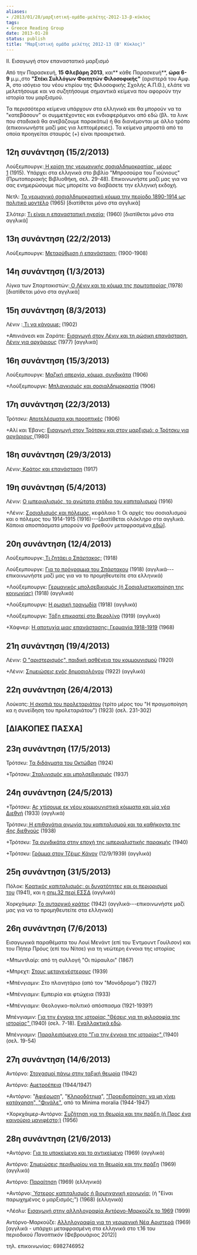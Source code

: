 ```yaml
---
aliases:
- /2013/01/28/μαρξιστική-ομάδα-μελέτης-2012-13-β-κύκλος
tags:
- Greece Reading Group
date: 2013-01-28
status: publish
title: "Μαρξιστική ομάδα μελέτης 2012-13 (Β' Κύκλος)"
---
```


ΙΙ. Εισαγωγή στον επαναστατικό μαρξισμό

Από την Παρασκευή, **15 Φλεβάρη 2013**, και** κάθε Παρασκευή**, **ώρα 6-9** μ.μ.,στο **"Στέκι Συλλόγων Φοιτητών Φιλοσοφικής"** (αριστερά του Αμφ. Ά, στο ισόγειο του νέου κτιρίου της Φιλοσοφικής Σχολής Α.Π.Θ.), ελάτε να μελετήσουμε και να συζητήσουμε σημαντικά κείμενα που αφορούν την ιστορία του μαρξισμού.

Τα περισσότερα κείμενα υπάρχουν στα ελληνικά και θα μπορούν να τα "κατεβάσουν" οι συμμετέχοντες και ενδιαφερόμενοι από εδώ (βλ. τα λινκ που σταδιακά θα ανεβάζουμε παρακάτω) ή θα διανέμονται με άλλο τρόπο (επικοινωνήστε μαζί μας για λεπτομέρειες). Τα κείμενα μπροστά από τα οποία προηγείται σταυρός (+) είναι προαιρετικά.

## 12η συνάντηση (15/2/2013)

Λούξεμπουργκ:[ Η κρίση της γερμανικής σοσιαλδημοκρατίας, μέρος 1](/file/readings/readings/luxemburg_junius.pdf) (1915). Yπάρχει στα ελληνικά στο βιβλίο "Μπροσούρα του Γιούνιους" (Πρωτοποριακής Βιβλιοθήκη, σελ. 29-48). Επικοινωνήστε μαζί μας για να σας ενημερώσουμε πώς μπορείτε να διαβάσετε την ελληνική εκδοχή.

Νετλ: [Το γερμανικό σοσιαλδημοκρατικό κόμμα την περίοδο 1890-1914 ως πολιτικό μοντέλο](/file/readings/readings/nettljp_spd.pdf) (1965) [διατίθεται μόνο στα αγγλικά]

Σλότερ: [Τι είναι η επαναστατική ηγεσία;](http://www.marxists.org/history/etol/writers/slaughter/1960/10/leadership.html) (1960) [διατίθεται μόνο στα αγγλικά]

## 13η συνάντηση (22/2/2013)

Λούξεμπουργκ: [Μεταρύθμιση ή επανάσταση;](http://www.scribd.com/doc/54504878/%CE%A1%CF%8C%CE%B6%CE%B1-%CE%9B%CE%BF%CF%8D%CE%BE%CE%B5%CE%BC%CF%80%CE%BF%CF%85%CF%81%CE%B3%CE%BA-%CE%9C%CE%B5%CF%84%CE%B1%CF%81%CF%81%CF%8D%CE%B8%CE%BC%CE%B9%CF%83%CE%B7-%CE%AE-%CE%95%CF%80%CE%B1%CE%BD%CE%AC%CF%83%CF%84%CE%B1%CF%83%CE%B7) (1900-1908)

## 14η συνάντηση (1/3/2013)

Λίγκα των Σπαρτακιστών:[ Ο Λένιν και το κόμμα της πρωτοπορίας ](http://www.bolshevik.org/Pamphlets/LeninVanguard/LVP%200.htm)(1978) [διατίθεται μόνο στα αγγλικά]

## 15η συνάντηση (8/3/2013)

Λένιν :[ Τι να κάνουμε;](http://www.scribd.com/doc/50584511/%CE%9B%CE%95%CE%9D%CE%99%CE%9D-%CE%A4%CE%99-%CE%9D%CE%91-%CE%9A%CE%91%CE%9D%CE%9F%CE%A5%CE%9C%CE%95) (1902)

+Απινιάνεσι και Ζαράτε: [Εισαγωγή στον Λένιν και τη ρώσικη επανάσταση, Λένιν για αρχάριους](http://www.mediafire.com/?m9h72nf0swd1bac) (1977) [αγγλικά]

## 16η συνάντηση (15/3/2013)

Λούξεμπουργκ: [Μαζική απεργία, κόμμα, συνδικάτα](http://www.scribd.com/doc/31530268/%CE%9B%CE%BF%CF%8D%CE%BE%CE%B5%CE%BC%CF%80%CE%BF%CF%85%CF%81%CE%B3%CE%BA-%CE%9C%CE%B1%CE%B6%CE%B9%CE%BA%CE%AE-%CE%91%CF%80%CE%B5%CF%81%CE%B3%CE%AF%CE%B1-%CE%9A%CF%8C%CE%BC%CE%BC%CE%B1-%CE%A3%CF%85%CE%BD%CE%B4%CE%B9%CE%BA%CE%AC%CF%84%CE%B1-%CE%A0%CE%BF%CE%BB%CE%B9%CF%84%CE%B9%CE%BA%CF%8C-%CE%9A%CE%B1%CF%86%CE%B5%CE%BD%CE%B5%CE%AF%CE%BF#download) (1906)

+Λούξεμπουργκ: [Μπλανκισμός και σοσιαλδημοκρατία](http://thessaloniki.platypus1917.org/file/readings/%CE%9C%CF%80%CE%BB%CE%B1%CE%BD%CE%BA%CE%B9%CF%83%CE%BC%CF%8C%CF%82-%CE%BA%CE%B1%CE%B9-%CE%A3%CE%BF%CF%83%CE%B9%CE%B1%CE%BB%CE%B4%CE%B7%CE%BC%CE%BF%CE%BA%CF%81%CE%B1%CF%84%CE%AF%CE%B1.pdf) (1906)

## 17η συνάντηση (22/3/2013)

Τρότσκυ: [Αποτελέσματα και προοπτικές](http://avantgarde2009.wordpress.com/2010/01/09/%CE%B1%CF%80%CE%BF%CF%84%CE%B5%CE%BB%CE%B5%CF%83%CE%BC%CE%B1%CF%84%CE%B1-%CE%BA%CE%B1%CE%B9-%CF%80%CF%81%CE%BF%CE%BF%CF%80%CF%84%CE%B9%CE%BA%CE%B5%CF%83-%CF%84%CE%BF%CF%85-%CE%BB-%CF%84%CF%81%CF%8C/) (1906)

+Αλί και Έβανς: [Εισαγωγή στον Τρότσκυ και στον μαρξισμό: ο Τρότσκυ για αρχάριους ](http://www.scribd.com/doc/59195884/O-Trotski-Gia-Arxarious)(1980)

## 18η συνάντηση (29/3/2013)

Λένιν:[ Κράτος και επανάσταση](http://www.scribd.com/doc/23592018/LENIN-Kratos-Kai-Epanastasi) (1917)

## 19η συνάντηση (5/4/2013)

Λένιν: [Ο ιμπεριαλισμός, το ανώτατο στάδιο του καπιταλισμού](http://www.scribd.com/doc/63179676/%CE%92-%CE%99-%CE%9B%CE%95%CE%9D%CE%99%CE%9D-%CE%9F-%CE%99%CE%9C%CE%A0%CE%95%CE%A1%CE%99%CE%91%CE%9B%CE%99%CE%A3%CE%9C%CE%9F%CE%A3-%CE%91%CE%9D%CE%A9%CE%A4%CE%91%CE%A4%CE%9F-%CE%A3%CE%A4%CE%91%CE%94%CE%99%CE%9F-%CE%A4%CE%9F%CE%A5-%CE%9A%CE%91%CE%A0%CE%99%CE%A4%CE%91%CE%9B%CE%99%CE%A3%CE%9C%CE%9F%CE%A5) (1916)

+Λένιν: [Σοσιαλισμός και πόλεμος](http://www.marxists.org/archive/lenin/works/1915/s+w/ch01.htm), κεφάλαιο 1: Οι αρχές του σοσιαλισμού και ο πόλεμος του 1914-1915 (1916)---[Διατίθεται ολόκληρο στα αγγλικά. Κάποια αποσπάσματα μπορούν να βρεθούν μεταφρασμένα[ εδώ](http://www.rizospastis.gr/story.do?id=6807604&publDate=22/4/2012)].

## 20η συνάντηση **(12/4/2013)**

Λούξεμπουργκ:[ Τι ζητάει ο Σπάρτακος;](http://leninreloaded.blogspot.gr/2012/07/rosa-luxemburg.html) (1918)

Λούξεμπουργκ: [Για το πρόγραμμα του Σπάρτακου](http://www.marxists.org/archive/luxemburg/1918/12/30.htm) (1918) (αγγλικά---επικοινωνήστε μαζί μας για να το προμηθευτείτε στα ελληνικά)

+Λούξεμπουργκ: [Γερμανικός μπολσεβικισμός (ή Σοσιαλιστικοποίηση της κοινωνίας)](http://marxists.org/archive/luxemburg/1918/12/20.htm#n1) (1918) (αγγλικά)

+Λούξεμπουργκ: [Η ρωσική τραγωδία](http://www.marxists.org/archive/luxemburg/1918/09/11.htm) (1918) (αγγλικά)

+Λούξεμπουργκ: [Τάξη επικρατεί στο Βερολίνο](http://www.marxists.org/archive/luxemburg/1919/01/14.htm) (1919) (αγγλικά)

+Χάφνερ: [Η αποτυχία μιας επανάστασης: Γερμανία 1918-1919](http://www.amazon.com/Failure-Revolution-1918-1919-Sebastian-Haffner/dp/0916650235) (1968)

## 21η συνάντηση (19/4/2013)

Λένιν: [Ο "αριστερισμός", παιδική ασθένεια του κομμουνισμού](http://www.marxistbooks.gr/extremism.htm) (1920)

+Λένιν: [Σημειώσεις ενός δημοσιολόγου](http://www.marxists.org/archive/lenin/works/1922/feb/x01.htm) (1922) (αγγλικά)

## 22η συνάντηση (26/4/2013)

Λούκατς:[ Η σκοπιά του προλεταριάτου](http://www.scribd.com/doc/58558019/%CE%9B%CE%BF%CF%8D%CE%BA%CE%B1%CF%84%CF%82-%CE%93%CE%BA%CE%B5%CF%8C%CF%81%CE%B3%CE%BA%CE%B7-%CE%99%CF%83%CF%84%CE%BF%CF%81%CE%AF%CE%B1-%CE%BA%CE%B1%CE%B9-%CF%84%CE%B1%CE%BE%CE%B9%CE%BA%CE%AE-%CF%83%CF%85%CE%BD%CE%B5%CE%AF%CE%B4%CE%B7%CF%83%CE%B7-%CE%A0%CE%BF%CE%BB%CE%B9%CF%84%CE%B9%CE%BA%CF%8C-%CE%9A%CE%B1%CF%86%CE%B5%CE%BD%CE%B5%CE%AF%CE%BF) (τρίτο μέρος του "H πραγμοποίηση κα η συνείδηση του προλεταριάτου") (1923) (σελ. 231-302)

## [ΔΙΑΚΟΠΕΣ ΠΑΣΧΑ]

## 23η συνάντηση **(17/5/2013)**

Τρότσκυ: [Τα διδάγματα του Οκτώβρη](http://www.scribd.com/doc/25124036/%CE%9B-%CE%A4%CE%A1%CE%9F%CE%A4%CE%A3%CE%9A%CE%99-%CE%A4%CE%91-%CE%9C%CE%91%CE%98%CE%97%CE%9C%CE%91%CE%A4%CE%91-%CE%A4%CE%9F%CE%A5-%CE%9F%CE%9A%CE%A4%CE%A9%CE%92%CE%A1%CE%97) (1924)

+Τρότσκυ:[ Σταλινισμός και μπολσεβικισμός](http://www.marxists.org/ellinika/archive/trotsky/works/1937/08/28/stbol.htm) (1937)

## 24η συνάντηση **(24/5/2013)**

+Τρότσκυ: [Ας χτίσουμε εκ νέου κομμουνιστικά κόμματα και μία νέα Διεθνή](http://www.marxists.org/archive/trotsky/germany/1933/330715.htm) (1933) (αγγλικά)

Τρότσκυ:[ Η επιθανάτια αγωνία του καπιταλισμού και τα καθήκοντα της 4ης διεθνούς](http://www.marxistbooks.gr/metavatiko_a.htm) (1938)

+Τρότσκυ: [Τα συνδικάτα στην εποχή της ιμπεριαλιστικής παρακμής](http://www.marxists.org/archive/trotsky/1940/xx/tu.htm) (1940)

+Τρότσκυ: [Γράμμα στον Τζέιμς Κάνον](http://www.marxists.org/archive/trotsky/idom/dm/01-cannon1.htm) (12/9/1939) (αγγλικά)

## 25η συνάντηση (31/5/2013)

Πόλοκ: [Κρατικός καπιταλισμός: οι δυνατότητες και οι περιορισμοί του](/file/readings/pollock_statecapitalism.pdf) (1941), και η [σημ.32 περί ΕΣΣΔ](/file/readings/pollock_statecapitalism.pdf#page=18) (αγγλικά)

Χορκχάιμερ: [Το αυταρχικό κράτος](http://www.mediafire.com/?zwdzqvwvugridqq) (1942) (αγγλικά---επικοινωνήστε μαζί μας για να το προμηθευτείτε στα ελληνικά)

## 26η συνάντηση **(7/6/2013)**

Εισαγωγικά παραθέματα του Λουί Μενάντ (επί του Έντμουντ Γουίλσον) και του Πήτερ Πρόυς (επί του Νίτσε) για τη νεώτερη έννοια της ιστορίας

+Μπωντλαίρ: από τη συλλογή "Οι πύραυλοι" (1867)

+Μπρεχτ: [Στους μεταγενέστερους](http://aren-math.blogspot.gr/2011/03/blog-post_22.html) (1939)

+Μπένγιαμιν: Στο πλανητάριο (από τον "Μονόδρομο") (1927)

+Μπένγιαμιν: Εμπειρία και φτώχεια (1933)

+Μπένγιαμιν: Θεολογικο-πολιτικό απόσπασμα (1921-1939?)

Μπένγιαμιν: [Για την έννοια της ιστορίας "Θέσεις για τη φιλοσοφία της ιστορίας" ](http://www.scribd.com/doc/63529919/Benjamin-%CE%98%CE%AD%CF%83%CE%B5%CE%B9%CF%82-%CE%B3%CE%B9%CE%B1-%CF%84%CE%B7-%CE%A6%CE%B9%CE%BB%CE%BF%CF%83%CE%BF%CF%86%CE%AF%CE%B1-%CF%84%CE%B7%CF%82-%CE%99%CF%83%CF%84%CE%BF%CF%81%CE%AF%CE%B1%CF%82-%CE%A0%CE%BF%CE%BB%CE%B9%CF%84%CE%B9%CE%BA%CF%8C-%CE%9A%CE%B1%CF%86%CE%B5%CE%BD%CE%B5%CE%AF%CE%BF)(1940) (σελ. 7-18). [Εναλλακτικά εδώ](http://www.sarajevomag.gr/vivliothiki/benjamin.html).

Μπένγιαμιν: [Παραλειπόμενα στο "Για την έννοια της ιστορίας" ](http://www.scribd.com/doc/63529919/Benjamin-%CE%98%CE%AD%CF%83%CE%B5%CE%B9%CF%82-%CE%B3%CE%B9%CE%B1-%CF%84%CE%B7-%CE%A6%CE%B9%CE%BB%CE%BF%CF%83%CE%BF%CF%86%CE%AF%CE%B1-%CF%84%CE%B7%CF%82-%CE%99%CF%83%CF%84%CE%BF%CF%81%CE%AF%CE%B1%CF%82-%CE%A0%CE%BF%CE%BB%CE%B9%CF%84%CE%B9%CE%BA%CF%8C-%CE%9A%CE%B1%CF%86%CE%B5%CE%BD%CE%B5%CE%AF%CE%BF)(1940) (σελ. 19-54)

## 27η συνάντηση **(14/6/2013)**

Αντόρνο: [Στοχασμοί πάνω στην ταξική θεωρία](/file/readings/readings/adorno_classtheory1942.pdf) (1942)

Αντόρνο: [Αμετροέπεια](/file/readings/readings/adorno_imaginativeexcesses.pdf) (1944/1947)

+Αντόρνο: "[Αφιέρωση](/file/readings/adorno_minimamoraliabook_dedication.pdf)", "[Κληροδότημα](/file/readings/adorno_minimamoraliabook_bequest.pdf)", ["Προειδοποίηση: να μη γίνει κατάχρηση", "Φινάλε"](/file/readings/adorno_minimamoraliabook_warningnottobemisusedfinale.pdf), από τα Minima moralia (1944-1947)

+Χορκχάιμερ-Αντόρνο: [Συζήτηση για τη θεωρία και την πράξη (ή Προς ένα καινούριο μανιφέστο;)](http://eagainst.com/articles/theodor-adorno-%CE%BA%CE%B1%CE%B9-max-horkheimer-%CF%80%CF%81%CE%BF%CF%82-%CE%AD%CE%BD%CE%B1-%CE%BD%CE%AD%CE%BF-%CE%BC%CE%B1%CE%BD%CE%B9%CF%86%CE%AD%CF%83%CF%84%CE%BF/) (1956)

## 28η συνάντηση **(21/6/2013)**

+Αντόρνο: [Για το υποκείμενο και το αντικείμενο](/file/readings/adorno_onsubjectandobject.pdf) (1969) (αγγλικά)

Αντόρνο: [Σημειώσεις περιθωρίου για τη θεωρία και την πράξη](/file/readings/readings/adorno_marginaliatheorypraxis.pdf) (1969) (αγγλικά)

Αντόρνο: [Παραίτηση](http://thessaloniki.platypus1917.org/?page_id=217#%CE%A0%CE%B1%CF%81%CE%B1%CE%AF%CF%84%CE%B7%CF%83%CE%B7) (1969) (ελληνικά)

+Αντόρνο:[ Ύστερος καπιταλισμός ή βιομηχανική κοινωνία;](http://thessaloniki.platypus1917.org/?page_id=217#Ύστερος%20καπιταλισμός%20ή%20βιομηχανική%20κοινωνία;) (ή "Είναι παρωχημένος ο μαρξισμός;") (1968) (ελληνικά)

+Λέσλυ: [Εισαγωγή στην αλληλογραφία Αντόρνο-Μαρκούζε το 1969](/file/readings/leslieesther_adornomarcusenewleft.pdf) (1999)

Αντόρνο-Μαρκούζε: [Αλληλογραφία για τη γερμανική Νέα Αριστερά](/file/readings/adornomarcuse_germannewleft.pdf) (1969) [αγγλικά - υπάρχει μεταφρασμένη στα ελληνικά στο τ.16 του περιοδικού *Πανοπτικόν* (Φεβρουάριος 2012)]


τηλ. επικοινωνίας: 6982746952
